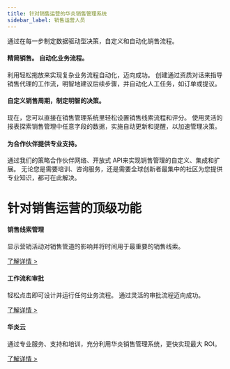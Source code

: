 ```yaml
---
title: 针对销售运营的华炎销售管理系统
sidebar_label: 销售运营人员
---
```


通过在每一步制定数据驱动型决策，自定义和自动化销售流程。

#### 精简销售。 自动化业务流程。

利用轻松拖放来实现复杂业务流程自动化，迈向成功。 创建通过资质对话来指导销售代理的工作流，明智地建议后续步骤，并自动化人工任务，如订单或提议。

#### 自定义销售周期，制定明智的决策。

现在，您可以直接在销售管理系统里轻松设置销售线索流程和评分。 使用灵活的报表探索销售管理中任意字段的数据，实施自动更新和提醒，以加速管理决策。

#### 为合作伙伴提供专业支持。

通过我们的策略合作伙伴网络、开放式 API来实现销售管理的自定义、集成和扩展。 无论您是需要培训、咨询服务，还是需要全球创新者最集中的社区为您提供专业知识，都可在此解决。

# 针对销售运营的顶级功能

#### 销售线索管理

显示营销活动对销售管道的影响并将时间用于最重要的销售线索。

[了解详情 >](/solutions/sales/clue)

#### 工作流和审批

轻松点击即可设计并运行任何业务流程。 通过灵活的审批流程迈向成功。

[了解详情 >](/solutions/sales/mobile_office)

#### 华炎云

通过专业服务、支持和培训，充分利用华炎销售管理系统，更快实现最大 ROI。

[了解详情 >]()